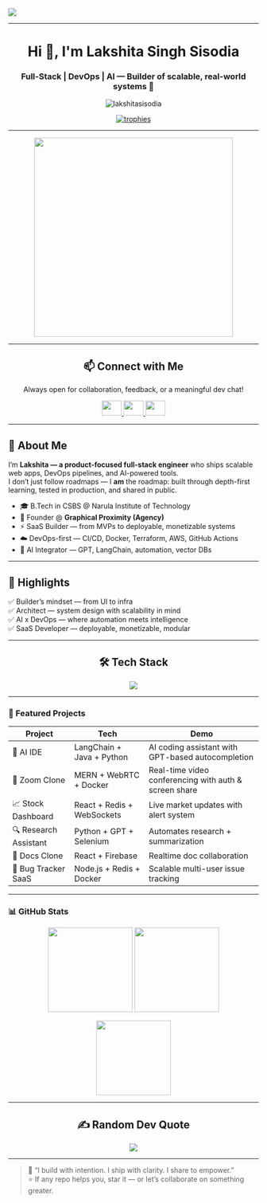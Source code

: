 <a href="https://github.com/lakshitasisodia" target="blank">
  <img src="https://i.imgur.com/VNP2tTx.gif" align="center"/>
</a>

---

<h1 align="center">Hi 👋, I'm Lakshita Singh Sisodia</h1>
<h3 align="center">Full-Stack | DevOps | AI — Builder of scalable, real-world systems 🚀</h3>

<p align="center">
  <img src="https://komarev.com/ghpvc/?username=lakshitasisodia&label=Profile%20views&color=6f42c1&style=flat" alt="lakshitasisodia" />
</p>

<p align="center">
  <a href="https://github.com/ryo-ma/github-profile-trophy">
    <img src="https://github-profile-trophy.vercel.app/?username=lakshitasisodia&theme=onedark&margin-w=10&margin-h=10" alt="trophies"/>
  </a>
</p>

---

<p align="center">
  <a href="https://github.com/lakshitasisodia" target="blank">
    <img src="https://media.tenor.com/OF2oQX_PQ9UAAAAM/dfg.gif" width="400px"/>
  </a>
</p>

---

### <h2 align="center">📫 Connect with Me</h2>

<p align="center">Always open for collaboration, feedback, or a meaningful dev chat!</p>
<p align="center">
  <a href="https://www.linkedin.com/in/lakshita-singh-sisodia-796266290" target="blank">
    <img src="https://raw.githubusercontent.com/rahuldkjain/github-profile-readme-generator/master/src/images/icons/Social/linked-in-alt.svg" height="30" width="40"/>
  </a>
  <a href="https://www.instagram.com/graphical_proximity" target="blank">
    <img src="https://raw.githubusercontent.com/rahuldkjain/github-profile-readme-generator/master/src/images/icons/Social/instagram.svg" height="30" width="40"/>
  </a>
  <a href="https://x.com/Grap_Proximity" target="blank">
    <img src="https://raw.githubusercontent.com/rahuldkjain/github-profile-readme-generator/master/src/images/icons/Social/twitter.svg" height="30" width="40"/>
  </a>
</p>

---

## 🐬 About Me  

I’m **Lakshita — a product-focused full-stack engineer** who ships scalable web apps, DevOps pipelines, and AI-powered tools.  
I don’t just follow roadmaps — I **am** the roadmap: built through depth-first learning, tested in production, and shared in public.  

- 🎓 B.Tech in CSBS @ Narula Institute of Technology  
- 💼 Founder @ **Graphical Proximity (Agency)**  
- ⚡ SaaS Builder — from MVPs to deployable, monetizable systems  
- ☁️ DevOps-first — CI/CD, Docker, Terraform, AWS, GitHub Actions  
- 🧠 AI Integrator — GPT, LangChain, automation, vector DBs  

---

## 🚀 Highlights  

✅ Builder’s mindset — from UI to infra  
✅ Architect — system design with scalability in mind  
✅ AI x DevOps — where automation meets intelligence  
✅ SaaS Developer — deployable, monetizable, modular  

---

### <h2 align="center">🛠️ Tech Stack</h2>

<p align="center">
  <img src="https://skillicons.dev/icons?i=react,nextjs,tailwind,nodejs,express,prisma,postgresql,firebase,aws,docker,nginx,terraform,python,js,cpp,git&perline=8"/>
</p>

---

### 📂 Featured Projects  

| Project | Tech | Demo |
|---------|------|------|
| 🧠 AI IDE | LangChain + Java + Python | AI coding assistant with GPT-based autocompletion |
| 🎥 Zoom Clone | MERN + WebRTC + Docker | Real-time video conferencing with auth & screen share |
| 📈 Stock Dashboard | React + Redis + WebSockets | Live market updates with alert system |
| 🔍 Research Assistant | Python + GPT + Selenium | Automates research + summarization |
| 📝 Docs Clone | React + Firebase | Realtime doc collaboration |
| 🐞 Bug Tracker SaaS | Node.js + Redis + Docker | Scalable multi-user issue tracking |

---

### 📊 GitHub Stats  

<p align="center">
  <img src="https://github-readme-stats.vercel.app/api?username=lakshitasisodia&show_icons=true&theme=radical" height="170"/>
  <img src="https://github-readme-streak-stats.herokuapp.com?user=lakshitasisodia&theme=tokyonight" height="170"/>
</p>

<p align="center">
  <img src="https://github-readme-stats.vercel.app/api/top-langs/?username=lakshitasisodia&langs_count=10&theme=radical&layout=compact" height="150"/>
</p>

---

### <h2 align="center">✍️ Random Dev Quote</h2>

<p align="center">
  <img src="https://quotes-github-readme.vercel.app/api?type=horizontal&theme=radical"/>
</p>

---

> 💬 “I build with intention. I ship with clarity. I share to empower.”  
> ⭐ If any repo helps you, star it — or let’s collaborate on something greater.
